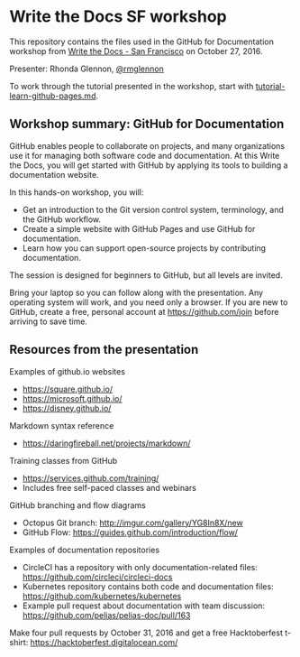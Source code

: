 # Write the Docs SF workshop

This repository contains the files used in the GitHub for Documentation workshop from [Write the Docs - San Francisco](https://www.meetup.com/Write-the-Docs-SF/events/234679051/) on October 27, 2016.

Presenter: Rhonda Glennon, [@rmglennon](https://github.com/rmglennon)

To work through the tutorial presented in the workshop, start with [tutorial-learn-github-pages.md](tutorial-learn-github-pages.md).

## Workshop summary: GitHub for Documentation

GitHub enables people to collaborate on projects, and many organizations use it for managing both software code and documentation. At this Write the Docs, you will get started with GitHub by applying its tools to building a documentation website.

In this hands-on workshop, you will:

- Get an introduction to the Git version control system, terminology, and the GitHub workflow. 
- Create a simple website with GitHub Pages and use GitHub for documentation. 
- Learn how you can support open-source projects by contributing documentation.

The session is designed for beginners to GitHub, but all levels are invited.

Bring your laptop so you can follow along with the presentation. Any operating system will work, and you need only a browser. If you are new to GitHub, create a free, personal account at https://github.com/join before arriving to save time.

## Resources from the presentation

Examples of github.io websites

- https://square.github.io/
- https://microsoft.github.io/
- https://disney.github.io/

Markdown syntax reference

- https://daringfireball.net/projects/markdown/

Training classes from GitHub

- https://services.github.com/training/
- Includes free self-paced classes and webinars

GitHub branching and flow diagrams
- Octopus Git branch: http://imgur.com/gallery/YG8In8X/new
- GitHub Flow: https://guides.github.com/introduction/flow/

Examples of documentation repositories

- CircleCI has a repository with only documentation-related files: https://github.com/circleci/circleci-docs
- Kubernetes repository contains both code and documentation files: https://github.com/kubernetes/kubernetes
- Example pull request about documentation with team discussion: https://github.com/pelias/pelias-doc/pull/163

Make four pull requests by October 31, 2016 and get a free Hacktoberfest t-shirt: https://hacktoberfest.digitalocean.com/
